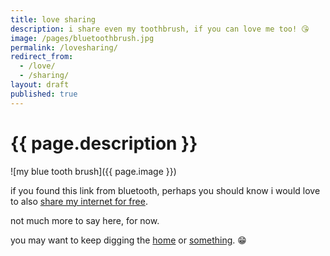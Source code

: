 ```yaml
---
title: love sharing
description: i share even my toothbrush, if you can love me too! 😘
image: /pages/bluetoothbrush.jpg
permalink: /lovesharing/
redirect_from:
  - /love/
  - /sharing/
layout: draft
published: true
---
```


# {{ page.description }}

![my blue tooth brush]({{ page.image }})

if you found this link from bluetooth, perhaps you should know i would love to also [share my internet for free](/freeweb).

not much more to say here, for now.

you may want to keep digging the [home](/) or [something](/random). 😁

